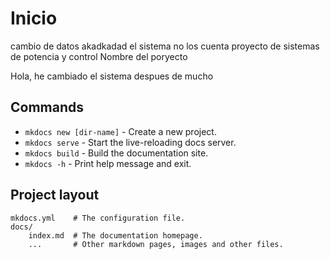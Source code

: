 # Inicio
cambio 
de datos 
akadkadad
el sistema no los cuenta
proyecto de sistemas de potencia y control 
Nombre del poryecto 

Hola, he cambiado el sistema despues de mucho 


## Commands

* `mkdocs new [dir-name]` - Create a new project.
* `mkdocs serve` - Start the live-reloading docs server.
* `mkdocs build` - Build the documentation site.
* `mkdocs -h` - Print help message and exit.

## Project layout

    mkdocs.yml    # The configuration file.
    docs/
        index.md  # The documentation homepage.
        ...       # Other markdown pages, images and other files.
